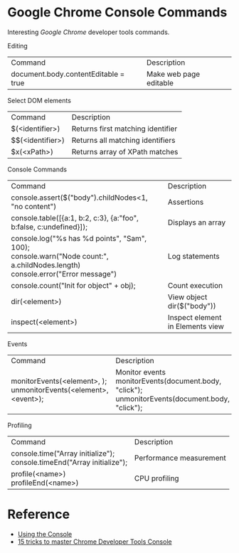 # Google Chrome Console Commands
Interesting *Google Chrome* developer tools commands.

Editing
<table>
    <tr><td>Command</td><td>Description</td></tr>
    <tr><td>document.body.contentEditable = true</td><td>Make web page editable</td></tr>
</table>

Select DOM elements
<table>
    <tr><td>Command</td><td>Description</td></tr>
    <tr><td>$(&lt;identifier&gt;)</td><td>Returns first matching identifier</td>
    <tr><td>$$(&lt;identifier&gt;)</td><td>Returns all matching identifiers</td></tr>
    <tr><td>$x(&lt;xPath&gt;)</td><td>Returns array of XPath matches</td></tr>
</table>

Console Commands
<table>
    <tr><td>Command</td><td>Description</td></tr>
    <tr><td>console.assert($("body").childNodes<1, "no content")</td><td>Assertions</td></tr>
    <tr><td>console.table([{a:1, b:2, c:3}, {a:"foo", b:false, c:undefined}]);</td><td>Displays an array</td></tr>
    <tr><td>console.log("%s has %d points", "Sam", 100);<br>
    console.warn("Node count:", a.childNodes.length)<br>
    console.error("Error message")<br></td><td>Log statements</td></tr>
    <tr><td>console.count("Init for object" + obj);</td><td>Count execution</td></tr>
    <tr><td>dir(&lt;element&gt;)</td><td>View object<br>dir($("body"))</td></tr>
    <tr><td>inspect(&lt;element&gt;)</td><td>Inspect element in Elements view</td></tr>
</table>

Events
<table>
    <tr><td>Command</td><td>Description</td></tr>
    <tr><td>monitorEvents(&lt;element&gt;, <event>);<br>
    unmonitorEvents(&lt;element&gt;, &lt;event&gt;);</td><td>Monitor events<br>monitorEvents(document.body, "click");<br>
    unmonitorEvents(document.body, "click");</td></tr>
</table>

Profiling
<table>
    <tr><td>Command</td><td>Description</td></tr>
    <tr><td>console.time("Array initialize");<br>
    console.timeEnd("Array initialize");</td><td>Performance measurement</td></tr>
    <tr><td>profile(&lt;name&gt;)<br>
    profileEnd(&lt;name&gt;)</td><td>CPU profiling</td></tr>
    </table>

# Reference
- [Using the Console](https://developer.chrome.com/devtools/docs/console#measuring-how-long-something-takes)
- [15 tricks to master Chrome Developer Tools Console](https://www.youtube.com/watch?v=2zmUSoVMyRU)
